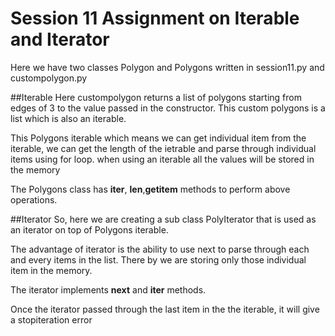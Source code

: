 # Session 11 Assignment on Iterable and Iterator

Here we have two classes Polygon and Polygons written in session11.py and custompolygon.py

##Iterable
Here custompolygon returns a list of polygons starting from edges of 3 to the value passed in the constructor. This custom polygons is a list which is also an iterable.

This Polygons iterable which means we can get individual item from the iterable, we can get the length of the ietrable and parse through individual items using for loop. when using an iterable all the values will be stored in the memory

The Polygons class has __iter__, __len__,__getitem__ methods to perform above operations.

##Iterator
So, here we are creating a sub class PolyIterator that is used as an iterator on top of Polygons iterable.

The advantage of iterator is the ability to use next to parse through each and every items in the list. There by we are storing only those individual item in the memory.

The iterator implements __next__ and __iter__ methods.

Once the iterator passed through the last item in the the iterable, it will give a stopiteration error


